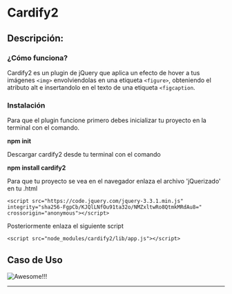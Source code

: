 # Cardify2

## Descripción:

### ¿Cómo funciona?

Cardify2 es un plugin de jQuery que aplica un efecto de hover a tus imágenes `<img>` envolviendolas en una etiqueta `<figure>`, obteniendo el atributo alt e insertandolo en el texto de una etiqueta `<figcaption`.



### Instalación

Para que el plugin funcione primero debes inicializar tu proyecto en la terminal con el comando.

**npm init**

Descargar cardify2 desde tu terminal con el comando

**npm install cardify2**

Para que tu proyecto se vea en el navegador enlaza el archivo 'jQuerizado' en tu .html

`<script src="https://code.jquery.com/jquery-3.3.1.min.js" integrity="sha256-FgpCb/KJQlLNfOu91ta32o/NMZxltwRo8QtmkMRdAu8=" crossorigin="anonymous"></script>`

Posteriormente enlaza el siguiente script

`<script src="node_modules/cardify2/lib/app.js"></script>`

## Caso de Uso

<section class="cardify">
    <img src="https://media.giphy.com/media/vA13Ugiljn4aI/giphy.gif" alt="Awesome!!!">
</section>


***
